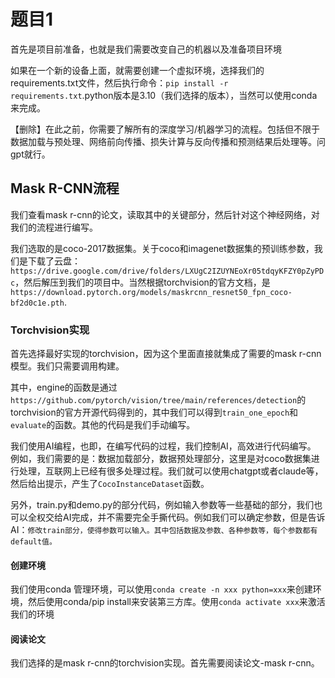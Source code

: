 # 题目1

 首先是项目前准备，也就是我们需要改变自己的机器以及准备项目环境

 如果在一个新的设备上面，就需要创建一个虚拟环境，选择我们的requirements.txt文件，然后执行命令：`pip install -r requirements.txt`.python版本是3.10（我们选择的版本），当然可以使用conda来完成。

 【删除】在此之前，你需要了解所有的深度学习/机器学习的流程。包括但不限于数据加载与预处理、网络前向传播、损失计算与反向传播和预测结果后处理等。问gpt就行。

## Mask R-CNN流程

 我们查看mask r-cnn的论文，读取其中的关键部分，然后针对这个神经网络，对我们的流程进行编写。

 我们选取的是coco-2017数据集。关于coco和imagenet数据集的预训练参数，我们是下载了云盘：`https://drive.google.com/drive/folders/LXUgC2IZUYNEoXr05tdqyKFZY0pZyPDc`，然后解压到我们的项目中。当然根据torchvision的官方文档，是`https://download.pytorch.org/models/maskrcnn_resnet50_fpn_coco-bf2d0c1e.pth`.

### Torchvision实现

首先选择最好实现的torchvision，因为这个里面直接就集成了需要的mask r-cnn模型。我们只需要调用构建。

其中，engine的函数是通过`https://github.com/pytorch/vision/tree/main/references/detection`的torchvision的官方开源代码得到的，其中我们可以得到`train_one_epoch`和`evaluate`的函数。其他的代码是我们手动编写。

我们使用AI编程，也即，在编写代码的过程，我们控制AI，高效进行代码编写。
例如，我们需要的是：数据加载部分，数据预处理部分，这里是对coco数据集进行处理，互联网上已经有很多处理过程。我们就可以使用chatgpt或者claude等，然后给出提示，产生了`CocoInstanceDataset`函数。

另外，train.py和demo.py的部分代码，例如输入参数等一些基础的部分，我们也可以全权交给AI完成，并不需要完全手撕代码。例如我们可以确定参数，但是告诉AI：`修改train部分，使得参数可以输入。其中包括数据及参数、各种参数等，每个参数都有default值。`

#### 创建环境

 我们使用conda 管理环境，可以使用`conda create -n xxx python=xxx`来创建环境，然后使用conda/pip install来安装第三方库。使用`conda activate xxx`来激活我们的环境

#### 阅读论文

 我们选择的是mask r-cnn的torchvision实现。首先需要阅读论文-mask r-cnn。













